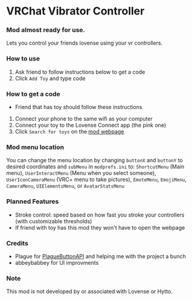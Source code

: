# VRChat Vibrator Controller

### Mod almost ready for use.

Lets you control your friends lovense using your vr controllers.

### How to use
1. Ask friend to follow instructions below to get a code
2. Click `Add Toy` and type code

### How to get a code
* Friend that has toy should follow these instructions
1. Connect your phone to the same wifi as your computer
2. Connect your toy to the Lovense Connect app (the pink one)
3. Click `Search for toys` on the [mod webpage](https://remote.markstuff.net/)

### Mod menu location
You can change the menu location by changing `buttonX` and `buttonY` to desired coordinates and `subMenu` in `modprefs.ini` to:
`ShortcutMenu` (Main menu), `UserInteractMenu` (Menu when you select someone), `UserIconCameraMenu` (VRC+ menu to take pictures), `EmoteMenu`, `EmojiMenu`, `CameraMenu`, `UIElementsMenu`, or `AvatarStatsMenu`

### Planned Features
* Stroke control: speed based on how fast you stroke your controllers (with customizable thresholds)
* If friend with toy has this mod they won't have to open the webpage

### Credits
* Plague for [PlagueButtonAPI](https://github.com/OFWModz/PlagueButtonAPI) and helping me with the project a bunch
* abbeybabbey for UI improvments

### Note
This mod is not developed by or associated with Lovense or Hytto.